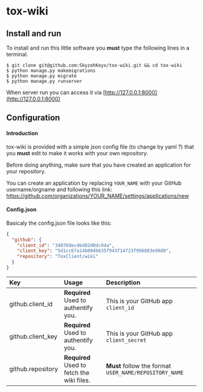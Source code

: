 # tox-wiki

## Install and run
To install and run this little software you **must** type the following lines in a terminal.

```console
$ git clone git@github.com:SkyzohKeyx/tox-wiki.git && cd tox-wiki
$ python manage.py makemigrations
$ python manage.py migrate
$ python manage.py runserver
```

When server run you can access it via [http://127.0.0.1:8000](http://127.0.0.1:8000)

## Configuration
#### Introduction
tox-wiki is provided with a simple json config file (to change by yaml ?) that you **must** edit to make it works with your own repository.

Before doing anything, make sure that you have created an application for your repository.

You can create an application by replacing `YOUR_NAME` with your GitHub username/orgname and following this link: https://github.com/organizations/YOUR_NAME/settings/applications/new

#### Config.json
Basicaly the config.json file looks like this:
```json
{
  "github": {
    "client_id": "340769ec4bd82d0dc94a",
    "client_key": "5d1cc67a14b004b635f943f14723f996883e90d0",
    "repository": "ToxClient/wiki"
  }
}
```

| Key               | Usage                   | Description |
| :---------------- | :---------------------- | :---------- |
| github.client_id  | **Required**<br>Used to authentify you. | This is your GitHub app `client_id` |
| github.client_key | **Required**<br>Used to authentify you. | This is your GitHub app `client_secret` |
| github.repository | **Required**<br>Used to fetch the wiki files. | **Must** follow the format `USER_NAME/REPOSITORY_NAME` |
